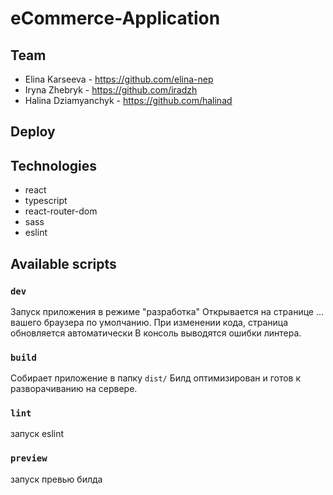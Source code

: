 # eCommerce-Application

## Team
- Elina Karseeva - https://github.com/elina-nep
- Iryna Zhebryk - https://github.com/iradzh
- Halina Dziamyanchyk - https://github.com/halinad

## Deploy


## Technologies
- react
- typescript
- react-router-dom
- sass
- eslint

## Available scripts

### `dev`
Запуск приложения в режиме "разработка" Открывается на странице ... вашего браузера по умолчанию.
При изменении кода, страница обновляется автоматически В консоль выводятся ошибки линтера.

### `build`
Собирает приложение в папку `dist/`
Билд оптимизирован и готов к разворачиванию на сервере.

### `lint`
запуск eslint

### `preview`
запуск превью билда

